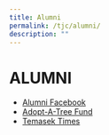 ```yaml
---
title: Alumni
permalink: /tjc/alumni/
description: ""
---
```

# ALUMNI

*   <a href="https://www.facebook.com/tjcalumni/" target="_blank">Alumni Facebook</a>
*   <a href="https://www.temasekjc.moe.edu.sg/about/adopt-a-tree-fund" target="_blank">Adopt-A-Tree Fund</a>
*   <a href="/files/Temasek%20Times_Sem%202%202021.pdf" target="_blank">Temasek Times</a>